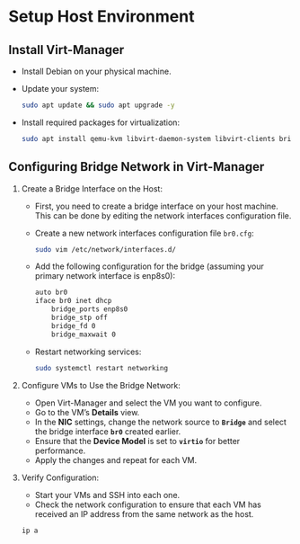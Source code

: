 # Setup Host Environment

## Install Virt-Manager

* Install Debian on your physical machine.

* Update your system:

    ```sh
    sudo apt update && sudo apt upgrade -y
    ```

* Install required packages for virtualization:

    ```sh
    sudo apt install qemu-kvm libvirt-daemon-system libvirt-clients bridge-utils virt-manager -y
    ```

## Configuring Bridge Network in Virt-Manager

1. Create a Bridge Interface on the Host:

   * First, you need to create a bridge interface on your host machine. This can be done by editing the network interfaces configuration file.
   * Create a new network interfaces configuration file `br0.cfg`:

       ```sh
       sudo vim /etc/network/interfaces.d/
       ```

   * Add the following configuration for the bridge (assuming your primary network interface is enp8s0):

       ```sh
       auto br0
       iface br0 inet dhcp
           bridge_ports enp8s0
           bridge_stp off
           bridge_fd 0
           bridge_maxwait 0
       ```

   * Restart networking services:

       ```sh
       sudo systemctl restart networking
       ```

1. Configure VMs to Use the Bridge Network:

    * Open Virt-Manager and select the VM you want to configure.
    * Go to the VM’s **Details** view.
    * In the **NIC** settings, change the network source to **`Bridge`** and select the bridge interface **`br0`** created earlier.
    * Ensure that the **Device Model** is set to **`virtio`** for better performance.
    * Apply the changes and repeat for each VM.

1. Verify Configuration:

    * Start your VMs and SSH into each one.
    * Check the network configuration to ensure that each VM has received an IP address from the same network as the host.

    ```sh
    ip a
    ```
